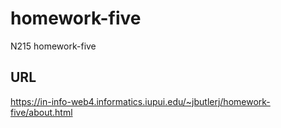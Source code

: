 # homework-five

N215 homework-five

## URL

https://in-info-web4.informatics.iupui.edu/~jbutlerj/homework-five/about.html
